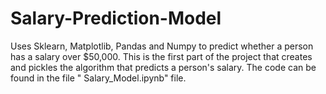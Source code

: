 # Salary-Prediction-Model
Uses Sklearn, Matplotlib, Pandas and Numpy to predict whether a person has a salary over $50,000. This is the first part of the project that creates and pickles the algorithm that predicts a person's salary. The code can be found in the file " Salary_Model.ipynb" file.
